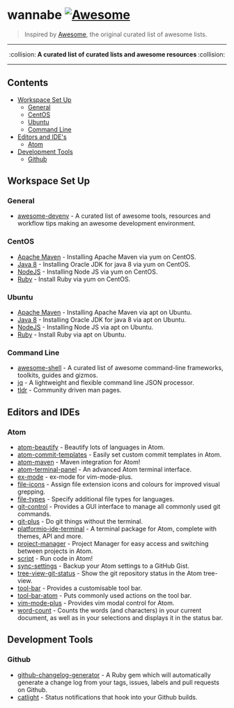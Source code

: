 # wannabe [![Awesome](https://cdn.rawgit.com/sindresorhus/awesome/d7305f38d29fed78fa85652e3a63e154dd8e8829/media/badge.svg)](https://github.com/sindresorhus/awesome)

> Inspired by [Awesome](https://github.com/sindresorhus/awesome), the original curated list of awesome lists.

---

<p align="center">:collision:<b> A curated list of curated lists and awesome resources </b>:collision:</p>

---

## Contents

-   [Workspace Set Up](#workspace-set-up)
    -   [General](#general)
    -   [CentOS](#centos)
    -   [Ubuntu](#ubuntu)
    -   [Command Line](#command-line)
-   [Editors and IDE's](#editors-and-ides)
    -   [Atom](#atom)
-   [Development Tools](#development-tools)
    -   [Github](#github)

## Workspace Set Up

### General

-   [awesome-devenv](https://github.com/jondot/awesome-devenv) - A curated list of awesome tools, resources and workflow tips making an awesome development environment.

### CentOS

-   [Apache Maven](https://gist.github.com/concon121/6046b402afc627fd1302049cf5951a73) - Installing Apache Maven via yum on CentOS.
-   [Java 8](https://www.digitalocean.com/community/tutorials/how-to-install-java-on-centos-and-fedora) - Installing Oracle JDK for java 8 via yum on CentOS.
-   [NodeJS](https://nodejs.org/en/download/package-manager/#enterprise-linux-and-fedora) - Installing Node JS via yum on CentOS.
-   [Ruby](https://www.ruby-lang.org/en/documentation/installation/#yum) - Install Ruby via yum on CentOS.

### Ubuntu

-   [Apache Maven](https://www.mkyong.com/maven/how-to-install-maven-in-ubuntu/) - Installing Apache Maven via apt on Ubuntu.
-   [Java 8](https://www.digitalocean.com/community/tutorials/how-to-install-java-with-apt-get-on-ubuntu-16-04) - Installing Oracle JDK for java 8 via apt on Ubuntu.
-   [NodeJS](https://tecadmin.net/install-latest-nodejs-npm-on-ubuntu/) - Installing Node JS via apt on Ubuntu.
-   [Ruby](https://www.ruby-lang.org/en/documentation/installation/#apt) - Install Ruby via apt on Ubuntu.


### Command Line

-   [awesome-shell](https://github.com/alebcay/awesome-shell) - A curated list of awesome command-line frameworks, toolkits, guides and gizmos.
-   [jq](https://stedolan.github.io/jq/) - A lightweight and flexible command line JSON processor.
-   [tldr](https://github.com/raylee/tldr) - Community driven man pages.

## Editors and IDEs

### Atom

-   [atom-beautify](https://atom.io/packages/atom-beautify) - Beautify lots of languages in Atom.
-   [atom-commit-templates](https://atom.io/packages/atom-commit-templates) - Easily set custom commit templates in Atom.
-   [atom-maven](https://atom.io/packages/atom-maven) - Maven integration for Atom!
-   [atom-terminal-panel](https://atom.io/packages/atom-terminal-panel) - An advanced Atom terminal interface.
-   [ex-mode](https://atom.io/packages/ex-mode) - ex-mode for vim-mode-plus.
-   [file-icons](https://atom.io/packages/file-icons) - Assign file extension icons and colours for improved visual grepping.
-   [file-types](https://atom.io/packages/file-types) - Specify additional file types for languages.
-   [git-control](https://atom.io/packages/git-control) - Provides a GUI interface to manage all commonly used git commands.
-   [git-plus](https://atom.io/packages/git-plus) - Do git things without the terminal.
-   [platformio-ide-terminal](https://atom.io/packages/platformio-ide-terminal) - A terminal package for Atom, complete with themes, API and more.
-   [project-manager](https://atom.io/packages/project-manager) - Project Manager for easy access and switching between projects in Atom.
-   [script](https://atom.io/packages/script) - Run code in Atom!
-   [sync-settings](https://atom.io/packages/sync-settings) - Backup your Atom settings to a GitHub Gist.
-   [tree-view-git-status](https://atom.io/packages/tree-view-git-status) - Show the git repository status in the Atom tree-view.
-   [tool-bar](https://atom.io/packages/tool-bar) - Provides a customisable tool bar.
-   [tool-bar-atom](https://atom.io/packages/tool-bar-atom) - Puts commonly used actions on the tool bar.
-   [vim-mode-plus](https://atom.io/packages/vim-mode-plus) - Provides vim modal control for Atom.
-   [word-count](https://atom.io/packages/wordcount) - Counts the words (and characters) in your current document, as well as in your selections and displays it in the status bar.

## Development Tools

### Github

-   [github-changelog-generator](https://github.com/skywinder/github-changelog-generator) - A Ruby gem which will automatically generate a change log from your tags, issues, labels and pull requests on Github.
-   [catlight](https://catlight.io/) - Status notifications that hook into your Github builds.
